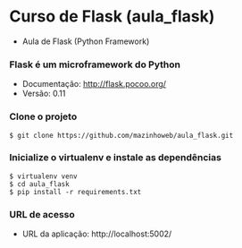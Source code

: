 # Curso de Flask (aula_flask)
- Aula de Flask (Python Framework)

### Flask é um microframework do Python
- Documentação: http://flask.pocoo.org/
- Versão: 0.11

### Clone o projeto
```
$ git clone https://github.com/mazinhoweb/aula_flask.git
```

### Inicialize o virtualenv e instale as dependências
```
$ virtualenv venv
$ cd aula_flask
$ pip install -r requirements.txt
```

### URL de acesso
- URL da aplicação: http://localhost:5002/
